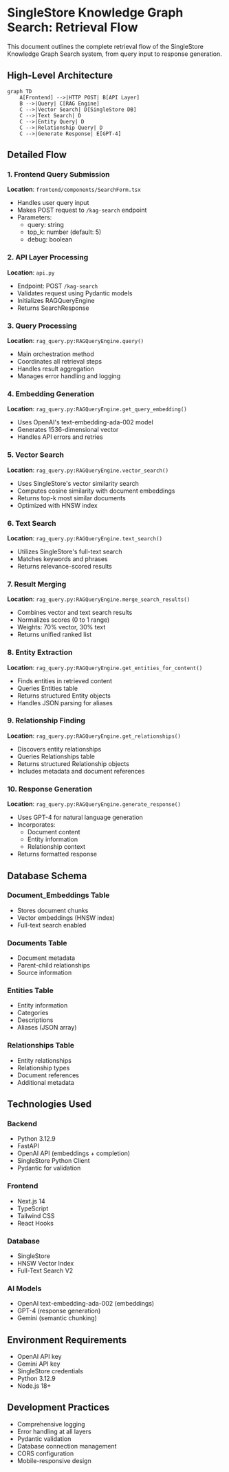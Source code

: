 # SingleStore Knowledge Graph Search: Retrieval Flow

This document outlines the complete retrieval flow of the SingleStore Knowledge Graph Search system, from query input to response generation.

## High-Level Architecture

```mermaid
graph TD
    A[Frontend] -->|HTTP POST| B[API Layer]
    B -->|Query| C[RAG Engine]
    C -->|Vector Search| D[SingleStore DB]
    C -->|Text Search| D
    C -->|Entity Query| D
    C -->|Relationship Query| D
    C -->|Generate Response| E[GPT-4]
```

## Detailed Flow

### 1. Frontend Query Submission
**Location**: `frontend/components/SearchForm.tsx`
- Handles user query input
- Makes POST request to `/kag-search` endpoint
- Parameters:
  - query: string
  - top_k: number (default: 5)
  - debug: boolean

### 2. API Layer Processing
**Location**: `api.py`
- Endpoint: POST `/kag-search`
- Validates request using Pydantic models
- Initializes RAGQueryEngine
- Returns SearchResponse

### 3. Query Processing
**Location**: `rag_query.py:RAGQueryEngine.query()`
- Main orchestration method
- Coordinates all retrieval steps
- Handles result aggregation
- Manages error handling and logging

### 4. Embedding Generation
**Location**: `rag_query.py:RAGQueryEngine.get_query_embedding()`
- Uses OpenAI's text-embedding-ada-002 model
- Generates 1536-dimensional vector
- Handles API errors and retries

### 5. Vector Search
**Location**: `rag_query.py:RAGQueryEngine.vector_search()`
- Uses SingleStore's vector similarity search
- Computes cosine similarity with document embeddings
- Returns top-k most similar documents
- Optimized with HNSW index

### 6. Text Search
**Location**: `rag_query.py:RAGQueryEngine.text_search()`
- Utilizes SingleStore's full-text search
- Matches keywords and phrases
- Returns relevance-scored results

### 7. Result Merging
**Location**: `rag_query.py:RAGQueryEngine.merge_search_results()`
- Combines vector and text search results
- Normalizes scores (0 to 1 range)
- Weights: 70% vector, 30% text
- Returns unified ranked list

### 8. Entity Extraction
**Location**: `rag_query.py:RAGQueryEngine.get_entities_for_content()`
- Finds entities in retrieved content
- Queries Entities table
- Returns structured Entity objects
- Handles JSON parsing for aliases

### 9. Relationship Finding
**Location**: `rag_query.py:RAGQueryEngine.get_relationships()`
- Discovers entity relationships
- Queries Relationships table
- Returns structured Relationship objects
- Includes metadata and document references

### 10. Response Generation
**Location**: `rag_query.py:RAGQueryEngine.generate_response()`
- Uses GPT-4 for natural language generation
- Incorporates:
  - Document content
  - Entity information
  - Relationship context
- Returns formatted response

## Database Schema

### Document_Embeddings Table
- Stores document chunks
- Vector embeddings (HNSW index)
- Full-text search enabled

### Documents Table
- Document metadata
- Parent-child relationships
- Source information

### Entities Table
- Entity information
- Categories
- Descriptions
- Aliases (JSON array)

### Relationships Table
- Entity relationships
- Relationship types
- Document references
- Additional metadata

## Technologies Used

### Backend
- Python 3.12.9
- FastAPI
- OpenAI API (embeddings + completion)
- SingleStore Python Client
- Pydantic for validation

### Frontend
- Next.js 14
- TypeScript
- Tailwind CSS
- React Hooks

### Database
- SingleStore
- HNSW Vector Index
- Full-Text Search V2

### AI Models
- OpenAI text-embedding-ada-002 (embeddings)
- GPT-4 (response generation)
- Gemini (semantic chunking)

## Environment Requirements
- OpenAI API key
- Gemini API key
- SingleStore credentials
- Python 3.12.9
- Node.js 18+

## Development Practices
- Comprehensive logging
- Error handling at all layers
- Pydantic validation
- Database connection management
- CORS configuration
- Mobile-responsive design
